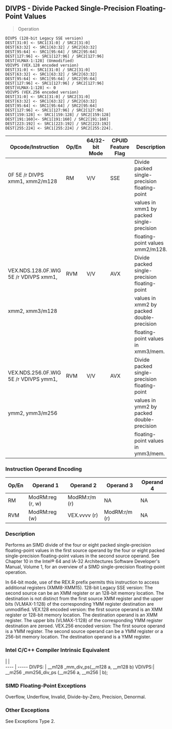 ## DIVPS - Divide Packed Single-Precision Floating-Point Values

> Operation

``` slim
DIVPS (128-bit Legacy SSE version)
DEST[31:0] <- SRC1[31:0] / SRC2[31:0]
DEST[63:32] <- SRC1[63:32] / SRC2[63:32]
DEST[95:64] <- SRC1[95:64] / SRC2[95:64]
DEST[127:96] <- SRC1[127:96] / SRC2[127:96]
DEST[VLMAX-1:128] (Unmodified)
VDIVPS (VEX.128 encoded version)
DEST[31:0] <- SRC1[31:0] / SRC2[31:0]
DEST[63:32] <- SRC1[63:32] / SRC2[63:32]
DEST[95:64] <- SRC1[95:64] / SRC2[95:64]
DEST[127:96] <- SRC1[127:96] / SRC2[127:96]
DEST[VLMAX-1:128] <- 0
VDIVPS (VEX.256 encoded version)
DEST[31:0] <- SRC1[31:0] / SRC2[31:0]
DEST[63:32] <- SRC1[63:32] / SRC2[63:32]
DEST[95:64] <- SRC1[95:64] / SRC2[95:64]
DEST[127:96] <- SRC1[127:96] / SRC2[127:96]
DEST[159:128] <- SRC1[159:128] / SRC2[159:128]
DEST[191:160]<- SRC1[191:160] / SRC2[191:160]
DEST[223:192] <- SRC1[223:192] / SRC2[223:192]
DEST[255:224] <- SRC1[255:224] / SRC2[255:224].

```

 Opcode/Instruction                   | Op/En| 64/32-bit Mode| CPUID Feature Flag| Description                                  
 ---  | --- | --- | --- | ---
 0F 5E /r DIVPS xmm1, xmm2/m128       | RM   | V/V           | SSE               | Divide packed single-precision floating-point
                                      |      |               |                   | values in xmm1 by packed single-precision    
                                      |      |               |                   | floating-point values xmm2/m128.             
 VEX.NDS.128.0F.WIG 5E /r VDIVPS xmm1,| RVM  | V/V           | AVX               | Divide packed single-precision floating-point
 xmm2, xmm3/m128                      |      |               |                   | values in xmm2 by packed double-precision    
                                      |      |               |                   | floating-point values in xmm3/mem.           
 VEX.NDS.256.0F.WIG 5E /r VDIVPS ymm1,| RVM  | V/V           | AVX               | Divide packed single-precision floating-point
 ymm2, ymm3/m256                      |      |               |                   | values in ymm2 by packed double-precision    
                                      |      |               |                   | floating-point values in ymm3/mem.           

### Instruction Operand Encoding
 Op/En| Operand 1       | Operand 2    | Operand 3    | Operand 4
 ---  | --- | --- | --- | ---
 RM   | ModRM:reg (r, w)| ModRM:r/m (r)| NA           | NA       
 RVM  | ModRM:reg (w)   | VEX.vvvv (r) | ModRM:r/m (r)| NA       

### Description
Performs an SIMD divide of the four or eight packed single-precision floating-point
values in the first source operand by the four or eight packed single-precision
floating-point values in the second source operand. See Chapter 10 in the Intel®
64 and IA-32 Architectures Software Developer's Manual, Volume 1, for an overview
of a SIMD single-precision floating-point operation.

In 64-bit mode, use of the REX.R prefix permits this instruction to access additional
registers (XMM8-XMM15). 128-bit Legacy SSE version: The second source can be
an XMM register or an 128-bit memory location. The destination is not distinct
from the first source XMM register and the upper bits (VLMAX-1:128) of the corresponding
YMM register destination are unmodified. VEX.128 encoded version: the first
source operand is an XMM register or 128-bit memory location. The destination
operand is an XMM register. The upper bits (VLMAX-1:128) of the corresponding
YMM register destination are zeroed. VEX.256 encoded version: The first source
operand is a YMM register. The second source operand can be a YMM register or
a 256-bit memory location. The destination operand is a YMM register.



### Intel C/C++ Compiler Intrinsic Equivalent
   | |  
---- | -----
 DIVPS: | __m128 _mm_div_ps(__m128 a, __m128 b) 
 VDIVPS:| __m256 _mm256_div_ps (__m256 a, __m256
        | b);                                   

### SIMD Floating-Point Exceptions
Overflow, Underflow, Invalid, Divide-by-Zero, Precision, Denormal.


### Other Exceptions
See Exceptions Type 2.
